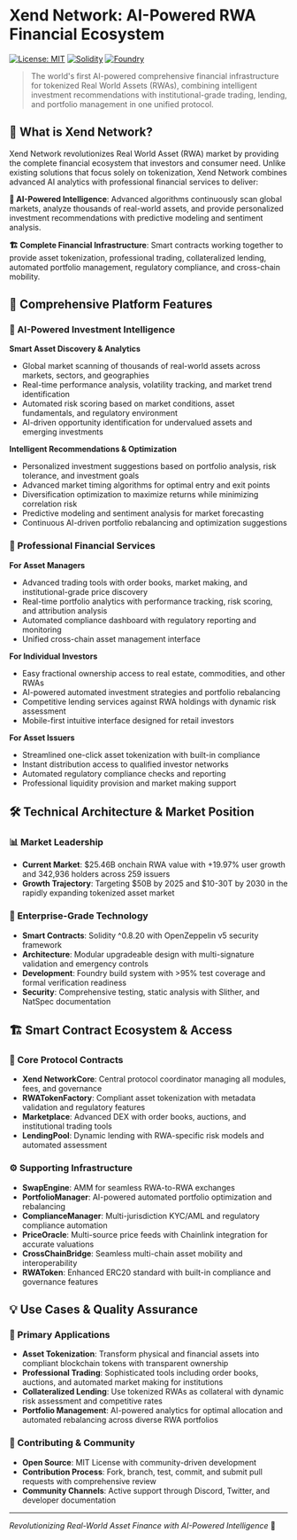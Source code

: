 # Xend Network: AI-Powered RWA Financial Ecosystem

[![License: MIT](https://img.shields.io/badge/License-MIT-yellow.svg)](https://opensource.org/licenses/MIT)
[![Solidity](https://img.shields.io/badge/Solidity-^0.8.20-blue)](https://docs.soliditylang.org/)
[![Foundry](https://img.shields.io/badge/Built%20with-Foundry-orange)](https://getfoundry.sh/)

> The world's first AI-powered comprehensive financial infrastructure for tokenized Real World Assets (RWAs), combining intelligent investment recommendations with institutional-grade trading, lending, and portfolio management in one unified protocol.

## 🌟 What is Xend Network?

Xend Network revolutionizes Real World Asset (RWA) market by providing the complete financial ecosystem that investors and consumer need. Unlike existing solutions that focus solely on tokenization, Xend Network combines advanced AI analytics with professional financial services to deliver:

**🤖 AI-Powered Intelligence**: Advanced algorithms continuously scan global markets, analyze thousands of real-world assets, and provide personalized investment recommendations with predictive modeling and sentiment analysis.

**🏗️ Complete Financial Infrastructure**: Smart contracts working together to provide asset tokenization, professional trading, collateralized lending, automated portfolio management, regulatory compliance, and cross-chain mobility.

## 🚀 Comprehensive Platform Features

### 🤖 AI-Powered Investment Intelligence

**Smart Asset Discovery & Analytics**

- Global market scanning of thousands of real-world assets across markets, sectors, and geographies
- Real-time performance analysis, volatility tracking, and market trend identification
- Automated risk scoring based on market conditions, asset fundamentals, and regulatory environment
- AI-driven opportunity identification for undervalued assets and emerging investments

**Intelligent Recommendations & Optimization**

- Personalized investment suggestions based on portfolio analysis, risk tolerance, and investment goals
- Advanced market timing algorithms for optimal entry and exit points
- Diversification optimization to maximize returns while minimizing correlation risk
- Predictive modeling and sentiment analysis for market forecasting
- Continuous AI-driven portfolio rebalancing and optimization suggestions

### 💼 Professional Financial Services

**For Asset Managers**

- Advanced trading tools with order books, market making, and institutional-grade price discovery
- Real-time portfolio analytics with performance tracking, risk scoring, and attribution analysis
- Automated compliance dashboard with regulatory reporting and monitoring
- Unified cross-chain asset management interface

**For Individual Investors**

- Easy fractional ownership access to real estate, commodities, and other RWAs
- AI-powered automated investment strategies and portfolio rebalancing
- Competitive lending services against RWA holdings with dynamic risk assessment
- Mobile-first intuitive interface designed for retail investors

**For Asset Issuers**

- Streamlined one-click asset tokenization with built-in compliance
- Instant distribution access to qualified investor networks
- Automated regulatory compliance checks and reporting
- Professional liquidity provision and market making support

## 🛠️ Technical Architecture & Market Position

### 📊 Market Leadership

- **Current Market**: $25.46B onchain RWA value with +19.97% user growth and 342,936 holders across 259 issuers
- **Growth Trajectory**: Targeting $50B by 2025 and $10-30T by 2030 in the rapidly expanding tokenized asset market

### 🔧 Enterprise-Grade Technology

- **Smart Contracts**: Solidity ^0.8.20 with OpenZeppelin v5 security framework
- **Architecture**: Modular upgradeable design with multi-signature validation and emergency controls
- **Development**: Foundry build system with >95% test coverage and formal verification readiness
- **Security**: Comprehensive testing, static analysis with Slither, and NatSpec documentation

## 🏗️ Smart Contract Ecosystem & Access

### 🔧 Core Protocol Contracts

- **Xend NetworkCore**: Central protocol coordinator managing all modules, fees, and governance
- **RWATokenFactory**: Compliant asset tokenization with metadata validation and regulatory features
- **Marketplace**: Advanced DEX with order books, auctions, and institutional trading tools
- **LendingPool**: Dynamic lending with RWA-specific risk models and automated assessment

### ⚙️ Supporting Infrastructure

- **SwapEngine**: AMM for seamless RWA-to-RWA exchanges
- **PortfolioManager**: AI-powered automated portfolio optimization and rebalancing
- **ComplianceManager**: Multi-jurisdiction KYC/AML and regulatory compliance automation
- **PriceOracle**: Multi-source price feeds with Chainlink integration for accurate valuations
- **CrossChainBridge**: Seamless multi-chain asset mobility and interoperability
- **RWAToken**: Enhanced ERC20 standard with built-in compliance and governance features

## 💡 Use Cases & Quality Assurance

### 🎯 Primary Applications

- **Asset Tokenization**: Transform physical and financial assets into compliant blockchain tokens with transparent ownership
- **Professional Trading**: Sophisticated tools including order books, auctions, and automated market making for institutions
- **Collateralized Lending**: Use tokenized RWAs as collateral with dynamic risk assessment and competitive rates
- **Portfolio Management**: AI-powered analytics for optimal allocation and automated rebalancing across diverse RWA portfolios

### 🌟 Contributing & Community

- **Open Source**: MIT License with community-driven development
- **Contribution Process**: Fork, branch, test, commit, and submit pull requests with comprehensive review
- **Community Channels**: Active support through Discord, Twitter, and developer documentation

---

_Revolutionizing Real-World Asset Finance with AI-Powered Intelligence_ 🚀
